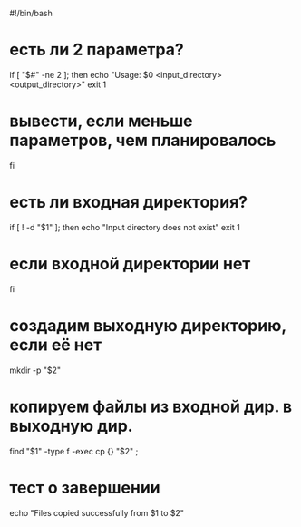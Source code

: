 #!/bin/bash

# есть ли 2 параметра?
if [ "$#" -ne 2 ]; then
    echo "Usage: $0 <input_directory> <output_directory>"
    exit 1
# вывести, если меньше параметров, чем планировалось
fi

# есть ли входная директория?
if [ ! -d "$1" ]; then
    echo "Input directory does not exist"
    exit 1
# если входной директории нет
fi

# создадим выходную директорию, если её нет
mkdir -p "$2"

# копируем файлы из входной дир. в выходную дир.
find "$1" -type f -exec cp {} "$2" \;

# тест о завершении
echo "Files copied successfully from $1 to $2"
